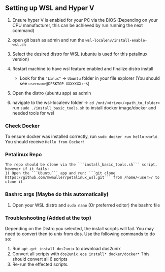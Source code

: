 ## Setting up WSL and Hyper V

1) Ensure hyper V is enabled for your PC via the BIOS (Depending on your CPU manufacturer, this can be achieved by run running the next command)

2) open git bash as admin and run the ```wsl-localenv/install-enable-wsl.sh```
3) Select the desired distro for WSL (ubuntu is used for this petalinux version)
4) Restart machine to have wsl feature enabled and finalize distro install
    - Look for the ```"Linux"``` -> ```Ubuntu``` folder in your file explorer (You should see ```username@DESKTOP-XXXXXXX:~$```)

5) Open the distro (ubuntu app) as admin
6) navigate to the wsl-localenv folder -> ```cd /mnt/<drive>/<path_to_folder>```
run ```sudo ./install_basic_tools.sh``` to install docker image/docker and needed tools for wsl

### Check Docker
 To ensure docker was installed correctly, run ```sudo docker run hello-world```.
 You should receive ```Hello from Docker!```

### Petalinux Repo
    The repo should be clone via the ```install_basic_tools.sh``` script, however if it fails:
    1) Open the ```Ubuntu``` app and run: ```git clone https://github.com/mwmuller/petalinux_wsl.git``` from /home/<user>/ to clone it

### Bashrc args (Maybe do this automatically)
1) Open your WSL distro and ```sudo nano``` (Or preferred editor) the bashrc file

### Troubleshooting (Added at the top)
Depending on the Distro you selected, the install scripts will fail. You may need to convert
then to unix from dos.
Use the following commands to do so:
1) Run ```apt-get install dos2unix``` to download dos2unix
2) Convert all scripts with ```dos2unix.ece install* docker/docker*``` This should convert all 6 scripts
3) Re-run the effected scripts.

